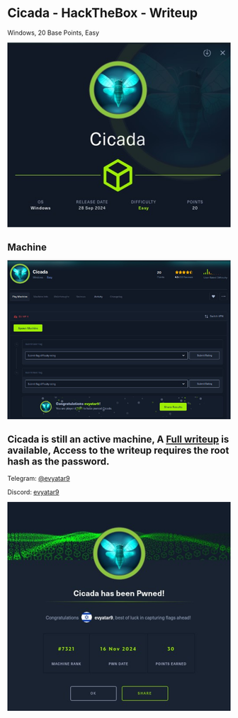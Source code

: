 # Cicada - HackTheBox - Writeup
Windows, 20 Base Points, Easy

![info.JPG](images/info.JPG)

## Machine

![‏‏Cicada.JPG](images/Cicada.JPG)
 
## Cicada is still an active machine, A [Full writeup](Cicada-Writeup.pdf) is available, Access to the writeup requires the root hash as the password.

Telegram: [@evyatar9](https://t.me/evyatar9)

Discord: [evyatar9](https://discord.com/users/812805349815091251)

![pwn.JPG](images/pwn.JPG)
